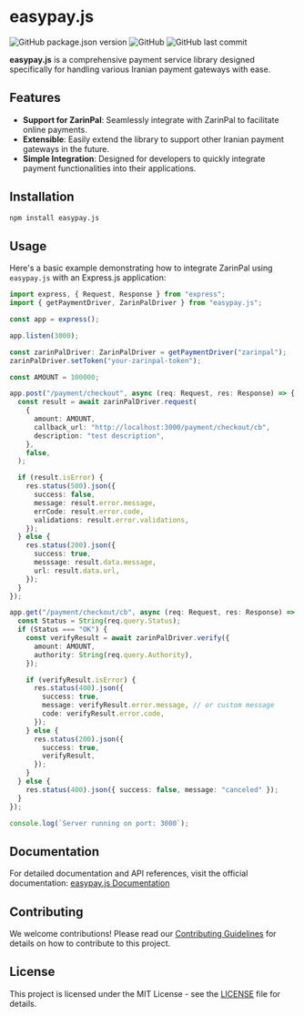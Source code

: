# easypay.js

![GitHub package.json version](https://img.shields.io/github/package-json/v/sajjadmrx/easypay-js)
![GitHub](https://img.shields.io/github/license/sajjadmrx/easypay-js)
![GitHub last commit](https://img.shields.io/github/last-commit/sajjadmrx/easypay-js)

**easypay.js** is a comprehensive payment service library designed specifically for handling various Iranian payment gateways with ease.

## Features

- **Support for ZarinPal**: Seamlessly integrate with ZarinPal to facilitate online payments.
- **Extensible**: Easily extend the library to support other Iranian payment gateways in the future.
- **Simple Integration**: Designed for developers to quickly integrate payment functionalities into their applications.

## Installation

```bash
npm install easypay.js
```

## Usage

Here's a basic example demonstrating how to integrate ZarinPal using `easypay.js` with an Express.js application:

```typescript
import express, { Request, Response } from "express";
import { getPaymentDriver, ZarinPalDriver } from "easypay.js";

const app = express();

app.listen(3000);

const zarinPalDriver: ZarinPalDriver = getPaymentDriver("zarinpal");
zarinPalDriver.setToken("your-zarinpal-token");

const AMOUNT = 100000;

app.post("/payment/checkout", async (req: Request, res: Response) => {
  const result = await zarinPalDriver.request(
    {
      amount: AMOUNT,
      callback_url: "http://localhost:3000/payment/checkout/cb",
      description: "test description",
    },
    false,
  );

  if (result.isError) {
    res.status(500).json({
      success: false,
      message: result.error.message,
      errCode: result.error.code,
      validations: result.error.validations,
    });
  } else {
    res.status(200).json({
      success: true,
      messsage: result.data.message,
      url: result.data.url,
    });
  }
});

app.get("/payment/checkout/cb", async (req: Request, res: Response) => {
  const Status = String(req.query.Status);
  if (Status === "OK") {
    const verifyResult = await zarinPalDriver.verify({
      amount: AMOUNT,
      authority: String(req.query.Authority),
    });

    if (verifyResult.isError) {
      res.status(400).json({
        success: true,
        message: verifyResult.error.message, // or custom message
        code: verifyResult.error.code,
      });
    } else {
      res.status(200).json({
        success: true,
        verifyResult,
      });
    }
  } else {
    res.status(400).json({ success: false, message: "canceled" });
  }
});

console.log(`Server running on port: 3000`);
```

## Documentation

For detailed documentation and API references, visit the official documentation: [easypay.js Documentation](https://sajjadmrx.github.io/easypay-js)

## Contributing

We welcome contributions! Please read our [Contributing Guidelines](link-to-contributing-guidelines) for details on how to contribute to this project.

## License

This project is licensed under the MIT License - see the [LICENSE](LICENSE) file for details.
